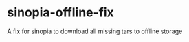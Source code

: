 sinopia-offline-fix
===================

A fix for sinopia to download all missing tars to offline storage
